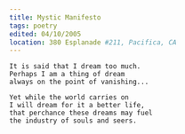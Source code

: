 ```yaml
---
title: Mystic Manifesto
tags: poetry
edited: 04/10/2005
location: 380 Esplanade #211, Pacifica, CA
---
```


    It is said that I dream too much.
    Perhaps I am a thing of dream
    always on the point of vanishing...

    Yet while the world carries on
    I will dream for it a better life,
    that perchance these dreams may fuel
    the industry of souls and seers.


